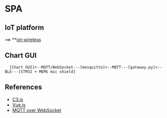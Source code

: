 # SPA

## IoT platform

==> **[iot-wireless](https://github.com/araobp/iot-wireless)

## Chart GUI

```
  [Chart GUI]<--MQTT/WebSocket---[mosquitto]<--MQTT---[gateway.py]<--BLE---[STM32 + MEMS mic shield]
```

## References

- [C3.js](https://c3js.org/)
- [Vue.js](https://vuejs.org/)
- [MQTT over WebSocket](http://www.steves-internet-guide.com/using-javascript-mqtt-client-websockets/)

